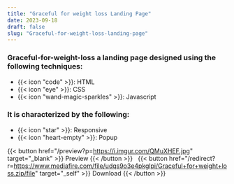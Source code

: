 ```yaml
---
title: "Graceful for weight loss Landing Page"
date: 2023-09-18
draft: false
slug: "Graceful-for-weight-loss-landing-page"
---
```

### __Graceful-for-weight-loss__ a __landing page__ designed using the following techniques:
- {{< icon "code" >}}: HTML
- {{< icon "eye" >}}: CSS
- {{< icon "wand-magic-sparkles" >}}: Javascript  

### It is characterized by the following:
- {{< icon "star" >}}: Responsive
- {{< icon "heart-empty" >}}:  Popup

<!--adsense-->

{{< button href="/preview?p=https://i.imgur.com/QMuXHEF.jpg" target="_blank" >}}
Preview
{{< /button >}} &nbsp; {{< button href="/redirect?r=https://www.mediafire.com/file/udqs9o3e4pkglpi/Graceful+for+weight+loss.zip/file" target="_self" >}}
Download
{{< /button >}}